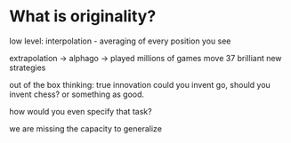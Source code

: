# What is originality?

low level: interpolation - averaging of every position you see

extrapolation → alphago → played millions of games 
move 37
brilliant new strategies 

out of the box thinking: true innovation
could you invent go, should you invent chess? or something as good.

how would you even specify that task?

we are missing the capacity to generalize